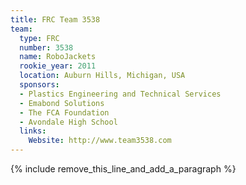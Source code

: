 ```yaml
---
title: FRC Team 3538
team:
  type: FRC
  number: 3538
  name: RoboJackets
  rookie_year: 2011
  location: Auburn Hills, Michigan, USA
  sponsors:
  - Plastics Engineering and Technical Services
  - Emabond Solutions
  - The FCA Foundation
  - Avondale High School
  links:
    Website: http://www.team3538.com
---
```


{% include remove_this_line_and_add_a_paragraph %}